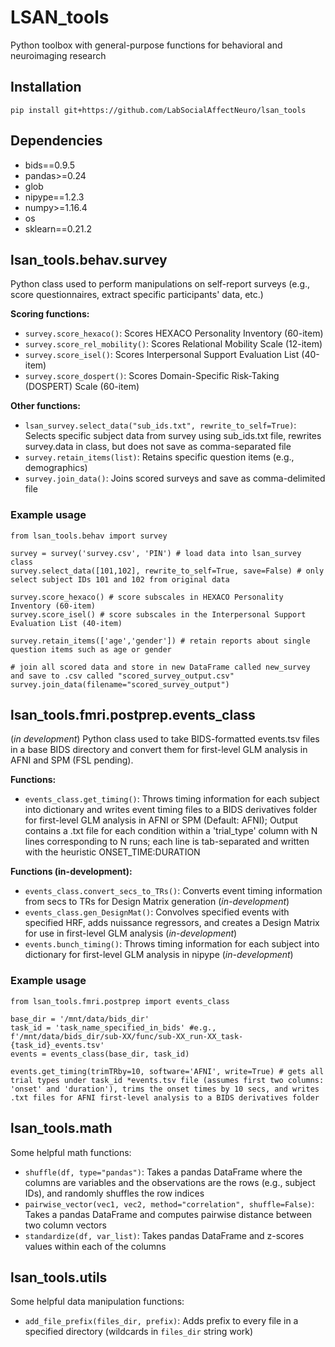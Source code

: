 # LSAN_tools

Python toolbox with general-purpose functions for behavioral and neuroimaging research

## Installation
```
pip install git+https://github.com/LabSocialAffectNeuro/lsan_tools
```

## Dependencies
- bids==0.9.5
- pandas>=0.24
- glob
- nipype==1.2.3
- numpy>=1.16.4
- os
- sklearn==0.21.2

## lsan_tools.behav.survey
Python class used to perform manipulations on self-report surveys (e.g., score questionnaires, extract specific participants' data, etc.)

**Scoring functions:**
- `survey.score_hexaco()`: Scores HEXACO Personality Inventory (60-item)
- `survey.score_rel_mobility()`: Scores Relational Mobility Scale (12-item)
- `survey.score_isel()`: Scores Interpersonal Support Evaluation List (40-item)
- `survey.score_dospert()`: Scores Domain-Specific Risk-Taking (DOSPERT) Scale (60-item) 

**Other functions:**
- `lsan_survey.select_data("sub_ids.txt", rewrite_to_self=True)`: Selects specific subject data from survey using sub_ids.txt file, rewrites survey.data in class, but does not save as comma-separated file
- `survey.retain_items(list)`: Retains specific question items (e.g., demographics)
- `survey.join_data()`: Joins scored surveys and save as comma-delimited file

### Example usage
``` 
from lsan_tools.behav import survey
```
```
survey = survey('survey.csv', 'PIN') # load data into lsan_survey class
survey.select_data([101,102], rewrite_to_self=True, save=False) # only select subject IDs 101 and 102 from original data

survey.score_hexaco() # score subscales in HEXACO Personality Inventory (60-item)
survey.score_isel() # score subscales in the Interpersonal Support Evaluation List (40-item)

survey.retain_items(['age','gender']) # retain reports about single question items such as age or gender
```
```
# join all scored data and store in new DataFrame called new_survey and save to .csv called "scored_survey_output.csv"
survey.join_data(filename="scored_survey_output")
```

## lsan_tools.fmri.postprep.events_class
(*in development*)
Python class used to take BIDS-formatted events.tsv files in a base BIDS directory and convert them for first-level GLM analysis in AFNI and SPM (FSL pending).

**Functions:**
- `events_class.get_timing()`: Throws timing information for each subject into dictionary and writes event timing files to a BIDS derivatives folder for first-level GLM analysis in AFNI or SPM (Default: AFNI); Output contains a .txt file for each condition within a 'trial_type' column with N lines corresponding to N runs; each line is tab-separated and written with the heuristic ONSET_TIME:DURATION

**Functions (in-development):**
- `events_class.convert_secs_to_TRs()`: Converts event timing information from secs to TRs for Design Matrix generation (*in-development*)
- `events_class.gen_DesignMat()`: Convolves specified events with specified HRF, adds nuissance regressors, and creates a Design Matrix for use in first-level GLM analysis (*in-development*)
- `events.bunch_timing()`: Throws timing information for each subject into dictionary for first-level GLM analysis in nipype (*in-development*)

### Example usage
``` 
from lsan_tools.fmri.postprep import events_class
```
```
base_dir = '/mnt/data/bids_dir'
task_id = 'task_name_specified_in_bids' #e.g., f'/mnt/data/bids_dir/sub-XX/func/sub-XX_run-XX_task-{task_id}_events.tsv'
events = events_class(base_dir, task_id)

events.get_timing(trimTRby=10, software='AFNI', write=True) # gets all trial types under task_id *events.tsv file (assumes first two columns: 'onset' and 'duration'), trims the onset times by 10 secs, and writes .txt files for AFNI first-level analysis to a BIDS derivatives folder

```
## lsan_tools.math
Some helpful math functions:
- `shuffle(df, type="pandas")`: Takes a pandas DataFrame where the columns are variables and the observations are the rows (e.g., subject IDs), and randomly shuffles the row indices
- `pairwise_vector(vec1, vec2, method="correlation", shuffle=False)`: Takes a pandas DataFrame and computes pairwise distance between two column vectors
- `standardize(df, var_list)`: Takes pandas DataFrame and z-scores values within each of the columns

## lsan_tools.utils
Some helpful data manipulation functions:
- `add_file_prefix(files_dir, prefix)`: Adds prefix to every file in a specified directory (wildcards in `files_dir` string work)